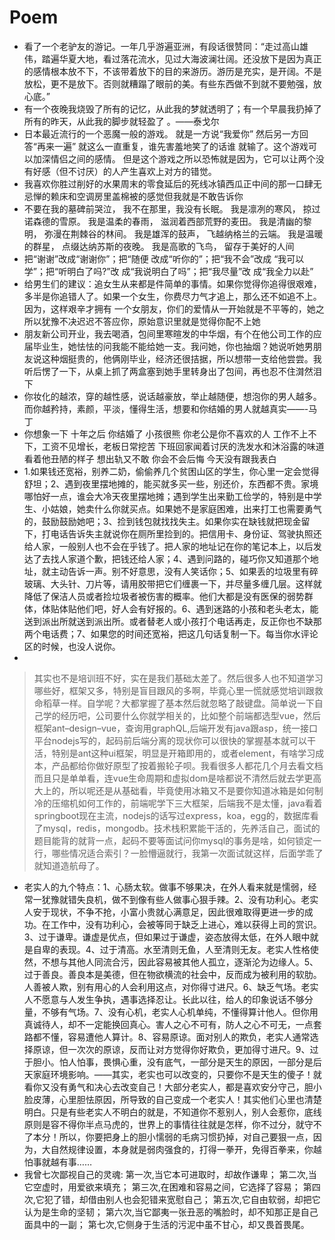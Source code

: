 # Poem

- 看了一个老驴友的游记。一年几乎游遍亚洲，有段话很赞同：“走过高山雄伟，踏遍华夏大地，看过落花流水，见过大海波澜壮阔。还没放下是因为真正的感情根本放不下，不该带着放下的目的来游历。游历是充实，是开阔。不是放松，更不是放下。否则就糟蹋了眼前的美。有些东西做不到就不要勉强，放心底。”
- 有一个夜晚我烧毁了所有的记忆，从此我的梦就透明了；有一个早晨我扔掉了所有的昨天，从此我的脚步就轻盈了 。——泰戈尔
- 日本最近流行的一个恶魔一般的游戏。 就是一方说“我爱你” 然后另一方回答“再来一遍” 就这么一直重复，谁先害羞地笑了的话谁 就输了。这个游戏可以加深情侣之间的感情。 但是这个游戏之所以恐怖就是因为，它可以让两个没有好感（但不讨厌）的人产生喜欢上对方的错觉。
- 我喜欢你胜过削好的水果周末的零食延后的死线冰镇西瓜正中间的那一口肆无忌惮的赖床和空调房里盖棉被的感觉但我就是不敢告诉你
- 不要在我的墓碑前哭泣， 我不在那里，我没有长眠。 我是凛冽的寒风， 掠过诺森德的雪原。 我是温柔的春雨， 滋润着西部荒野的麦田。 我是清幽的黎明， 弥漫在荆棘谷的林间。 我是雄浑的鼓声， 飞越纳格兰的云端。 我是温暖的群星， 点缀达纳苏斯的夜晚。 我是高歌的飞鸟， 留存于美好的人间
- 把“谢谢”改成“谢谢你”；把“随便 改成“听你的”；把“我不会”改成 “我可以学”；把“听明白了吗?”改 成“我说明白了吗”；把“我尽量”改 成“我全力以赴”
- 给男生们的建议：追女生从来都是件简单的事情。如果你觉得你追得很艰难，多半是你追错人了。如果一个女生，你费尽力气才追上，那么还不如追不上。因为，这样艰辛才拥有 一个女朋友，你们的爱情从一开始就是不平等的，她之所以犹豫不决迟迟不答应你，原始意识里就是觉得你配不上她
- 朋友新公司开业，我去喝酒，包间里寒暄发的中华烟，有个在他公司工作的应届毕业生，她怯怯的问我能不能给她一支。我问她，你也抽烟？她说听她男朋友说这种烟挺贵的，他俩刚毕业，经济还很拮据，所以想带一支给他尝尝。我听后愣了一下，从桌上抓了两盒塞到她手里转身出了包间，再也忍不住潸然泪下
- 你妆化的越浓，穿的越性感，说话越豪放，举止越随便，想泡你的男人越多。而你越矜持，素颜，平淡，懂得生活，想要和你结婚的男人就越真实——-马丁
- 你想象一下 十年之后 你结婚了 小孩很熊 你老公是你不喜欢的人 工作不上不下，工资不见增长，老板日常挖苦 下班回家闻着讨厌的洗发水和沐浴露的味道 看着他丑陋的样子 想出轨又不敢 你会不会后悔 今天没有跟我表白
- 1.如果钱还宽裕，别养二奶，偷偷养几个贫困山区的学生，你心里一定会觉得舒坦；2、遇到夜里摆地摊的，能买就多买一些，别还价，东西都不贵。家境哪怕好一点，谁会大冷天夜里摆地摊；遇到学生出来勤工俭学的，特别是中学生、小姑娘，她卖什么你就买点。如果她不是家庭困难，出来打工也需要勇气的，鼓励鼓励她吧；3、捡到钱包就找找失主。如果你实在缺钱就把现金留下，打电话告诉失主就说你在厕所里捡到的。把信用卡、身份证、驾驶执照还给人家，一般别人也不会在乎钱了。把人家的地址记在你的笔记本上，以后发达了去找人家道个歉，把钱还给人家；4、遇到问路的，碰巧你又知道那个地址，就主动告诉一声。别不好意思，没有人笑话你；5、如果丢的垃圾里有碎玻璃、大头针、刀片等，请用胶带把它们缠裹一下，并尽量多缠几层。这样就降低了保洁人员或者捡垃圾者被伤害的概率。他们大都是没有医保的弱势群体，体贴体贴他们吧，好人会有好报的。6、遇到迷路的小孩和老头老太，能送到派出所就送到派出所。或者替老人或小孩打个电话再走，反正你也不缺那两个电话费；7、如果您的时间还宽裕，把这几句话复制一下。每当你水评论区的时候，也没人说你。
- 

> 其实也不是培训班不好，实在是我们基础太差了。然后很多人也不知道学习哪些好，框架又多，特别是盲目跟风的多啊，毕竟心里一慌就感觉培训跟救命稻草一样。自学呢？大都掌握了基本然后就忽略了敲键盘。简单说一下自己学的经历吧，公司要什么你就学相关的，比如整个前端都选型vue，然后框架ant–design–vue，查询用graphQL,后端开发有java跟asp，统一接口平台nodejs写的，起码前后端分离的现状你可以很快的掌握基本就可以干活，特别是ant这种ui框架，明显是开箱即用的，或者element，有啥学习成本，产品都给你做好原型了按着搬轮子呗。我看很多人都花几个月去看文档而且只是单单看，连vue生命周期和虚拟dom是啥都说不清然后就去学更高大上的，所以呢还是从基础看，毕竟使用冰箱又不是要你知道冰箱是如何制冷的压缩机如何工作的，前端呢学下三大框架，后端我不是太懂，java看着springboot现在主流，nodejs的话写过express，koa，egg的，数据库看了mysql，redis，mongodb。技术栈积累能干活的，先养活自己，面试的题目能背的就背一点，起码不要等面试问你mysql的事务是啥，如何锁定一行，哪些情况适合索引？一脸懵逼就行，我第一次面试就这样，后面学乖了就知道造航母了。

- 老实人的九个特点：1、心肠太软。做事不够果决，在外人看来就是懦弱，经常一犹豫就错失良机，做不到像有些人做事心狠手辣。2、没有功利心。老实人安于现状，不争不抢，小富小贵就心满意足，因此很难取得更进一步的成功。在工作中，没有功利心，会被等同于缺乏上进心，难以获得上司的赏识。3、过于谦卑。谦虚是优点，但如果过于谦虚，姿态放得太低，在外人眼中就是自卑的表现。4、过于清高。水至清则无鱼，人至清则无友。老实人性格使然，不想与其他人同流合污，因此容易被其他人孤立，逐渐沦为边缘人。5、过于善良。善良本是美德，但在物欲横流的社会中，反而成为被利用的软肋。人善被人欺，别有用心的人会利用这点，对你得寸进尺。6、缺乏气场。老实人不愿意与人发生争执，遇事选择忍让。长此以往，给人的印象说话不够分量，不够有气场。7、没有心机，老实人心机单纯，不懂得算计他人。但你用真诚待人，却不一定能换回真心。害人之心不可有，防人之心不可无，一点套路都不懂，容易遭他人算计。8、容易原谅。面对别人的欺负，老实人通常选择原谅，但一次次的原谅，反而让对方觉得你好欺负，更加得寸进尺。9、过于胆小。怕人怕事，畏惧心重，没有底气，一部分是天生的原因，一部分是后天家庭环境影响。——其实，老实也可以改变的，只要你不是天生的傻子！就看你又没有勇气和决心去改变自己！大部分老实人，都是喜欢安分守己，胆小脸皮薄，心里胆怯原因，所导致的自己变成一个老实人！其实他们心里也清楚明白。只是有些老实人不明白的就是，不知道你不惹别人，别人会惹你，底线原则是容不得你半点马虎的，世界上的事情往往就是怎样，你不过分，就守不了本分！所以，你要把身上的胆小懦弱的毛病习惯扔掉，对自己要狠一点，因为，大自然规律设置，本身就是弱肉强食的，打得一拳开，免得百拳来，你越怕事就越有事……
- 我曾七次鄙视自己的灵魂:
第一次,当它本可进取时，却故作谦卑；
第二次,当它空虚时，用爱欲来填充；
第三次,在困难和容易之间，它选择了容易；
第四次,它犯了错，却借由别人也会犯错来宽慰自己；
第五次,它自由软弱，却把它认为是生命的坚韧；
第六次,当它鄙夷一张丑恶的嘴脸时，却不知那正是自己面具中的一副；
第七次,它侧身于生活的污泥中虽不甘心，却又畏首畏尾。
